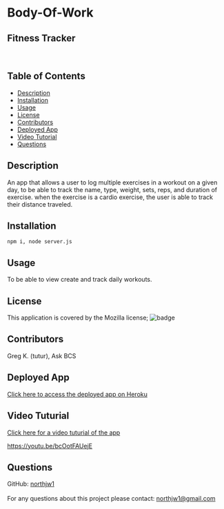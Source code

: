 # Body-Of-Work


##  Fitness Tracker  ##

<br />


##  Table of Contents  ##

- [Description](#description)<br />
- [Installation](#installation)<br />
- [Usage](#usage)<br />
- [License](#license)<br />
- [Contributors](#contributors)<br />
- [Deployed App](#deployed)<br />
- [Video Tutorial](#video)<br />
- [Questions](#questions)<br />


## Description ##
   An app that allows a user to log multiple exercises in a workout on a given day, to be able to track the name, type, weight, sets, reps, and duration of exercise. when the exercise is a cardio exercise, the user is able to track their distance traveled.
## Installation ##
    npm i, node server.js
## Usage ##
 To be able to view create and track daily workouts. 
## License ##
  This application is covered by the Mozilla license;
  ![badge](https://img.shields.io/badge/license-Mozilla-green)
  
## Contributors ##
  Greg K. (tutur), Ask BCS


## Deployed App ##
[Click here to access the deployed app on Heroku](https://fierce-harbor-15977.herokuapp.com/?id=5fefb0efe2381700171b96b0)

## Video Tuturial ##
[Click here for a video tuturial of the app](https://youtu.be/bcOotFAUejE)

https://youtu.be/bcOotFAUejE

 ##  Questions  ## 
 GitHub: [northjw1](https://github.com/northjw1) <br />
<br />
 For any questions about this project please contact: northjw1@gmail.com <br /><br />